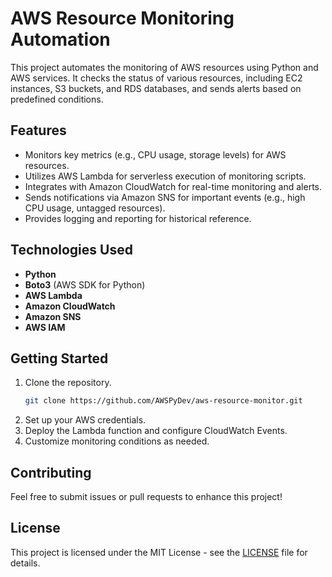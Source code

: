 # AWS Resource Monitoring Automation

This project automates the monitoring of AWS resources using Python and AWS services. It checks the status of various resources, including EC2 instances, S3 buckets, and RDS databases, and sends alerts based on predefined conditions.

## Features
- Monitors key metrics (e.g., CPU usage, storage levels) for AWS resources.
- Utilizes AWS Lambda for serverless execution of monitoring scripts.
- Integrates with Amazon CloudWatch for real-time monitoring and alerts.
- Sends notifications via Amazon SNS for important events (e.g., high CPU usage, untagged resources).
- Provides logging and reporting for historical reference.

## Technologies Used
- **Python**
- **Boto3** (AWS SDK for Python)
- **AWS Lambda**
- **Amazon CloudWatch**
- **Amazon SNS**
- **AWS IAM**

## Getting Started
1. Clone the repository.
   ```bash
   git clone https://github.com/AWSPyDev/aws-resource-monitor.git
2. Set up your AWS credentials.
3. Deploy the Lambda function and configure CloudWatch Events.
4. Customize monitoring conditions as needed.

## Contributing
Feel free to submit issues or pull requests to enhance this project!

## License
This project is licensed under the MIT License - see the [LICENSE](LICENSE) file for details.



